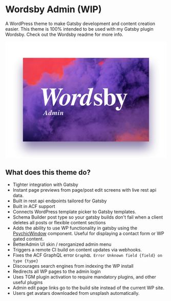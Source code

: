 # Wordsby Admin (WIP)

A WordPress theme to make Gatsby development and content creation easier.
This theme is 100% intended to be used with my Gatsby plugin Wordsby.
Check out the Wordsby readme for more info.

![Wordsby Admin logo](screenshot.png?raw=true "Wordsby Admin logo")

## What does this theme do?

- Tighter integration with Gatsby
- Instant page previews from page/post edit screens with live rest api data.
- Built in rest api endpoints tailored for Gatsby
- Built in ACF support
- Connects WordPress template picker to Gatsby templates.
- Schema Builder post type so your gatsby builds don't fail when a client deletes all posts or flexible content sections
- Adds the ability to use WP functionality in gatsby using the [PsychicWindow](https://github.com/TylerBarnes/PsychicWindow) component. Useful for displaying a contact form or WP gated content.
- BetterAdmin UI skin / reorganized admin menu
- Triggers a remote CI build on content updates via webhooks.
- Fixes the ACF GraphQL error `GraphQL Error Unknown field {field} on type {type}`
- Discourages search engines from indexing the WP install
- Redirects all WP pages to the admin login
- Uses TGM plugin activation to require mandatory plugins, and other useful plugins
- Admin edit page links go to the build site instead of the current WP site.
- Users get avatars downloaded from unsplash automatically.

